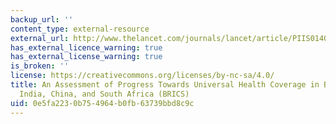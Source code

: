 ```yaml
---
backup_url: ''
content_type: external-resource
external_url: http://www.thelancet.com/journals/lancet/article/PIIS0140-6736(14)60075-1/
has_external_licence_warning: true
has_external_license_warning: true
is_broken: ''
license: https://creativecommons.org/licenses/by-nc-sa/4.0/
title: An Assessment of Progress Towards Universal Health Coverage in Brazil, Russia,
  India, China, and South Africa (BRICS)
uid: 0e5fa223-0b75-4964-b0fb-63739bbd8c9c
---
```

